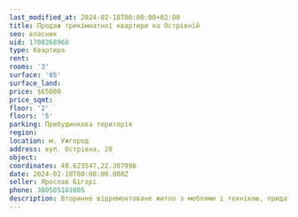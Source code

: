 ```yaml
---
last_modified_at: 2024-02-18T00:00:00+02:00
title: Продаж трикімнатної квартири на Острівній
seo: власник
uid: 1708268968
type: Квартира
rent:
rooms: '3'
surface: '65'
surface_land:
price: $65000
price_sqmt:
floor: '2'
floors: '5'
parking: Прибудинкова територія
region:
location: м. Ужгород
address: вул. Острівна, 20
object:
coordinates: 48.623547,22.307996
date: 2024-02-18T00:00:00.000Z
seller: Ярослав Бігорі
phone: 380505101005
description: Вторинне відремонтоване житло з меблями і технікою, придатне і готове для проживання
---
```


